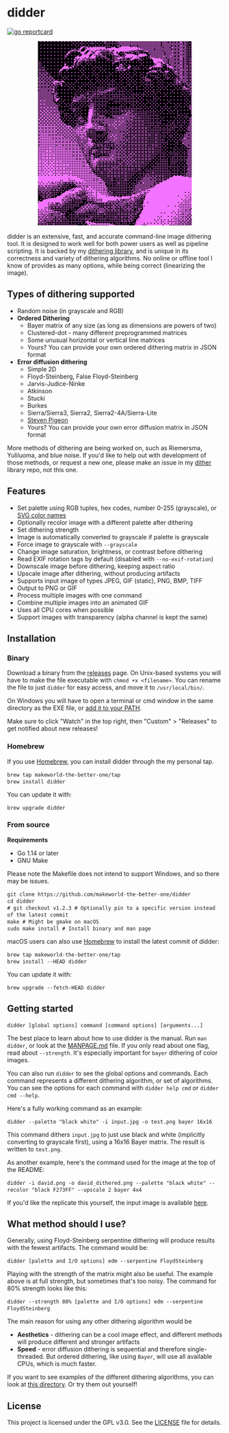 # didder

[![go reportcard](https://goreportcard.com/badge/github.com/makeworld-the-better-one/didder)](https://goreportcard.com/report/github.com/makeworld-the-better-one/didder)

<p align="center">
<img src="david_dithered.png" />
</p>


didder is an extensive, fast, and accurate command-line image dithering tool. It is designed to work well for both power users as well as pipeline scripting.
It is backed by my [dithering library](https://github.com/makeworld-the-better-one/dither), and is unique in its correctness and variety of dithering algorithms. No online or offline tool I know of provides as many options, while being correct (linearizing the image).


## Types of dithering supported

- Random noise (in grayscale and RGB)
- **Ordered Dithering**
  - Bayer matrix of any size (as long as dimensions are powers of two)
  - Clustered-dot - many different preprogrammed matrices
  - Some unusual horizontal or vertical line matrices
  - Yours? You can provide your own ordered dithering matrix in JSON format
- **Error diffusion dithering**
  - Simple 2D
  - Floyd-Steinberg, False Floyd-Steinberg
  - Jarvis-Judice-Ninke
  - Atkinson
  - Stucki
  - Burkes
  - Sierra/Sierra3, Sierra2, Sierra2-4A/Sierra-Lite
  - [Steven Pigeon](https://hbfs.wordpress.com/2013/12/31/dithering/)
  - Yours? You can provide your own error diffusion matrix in JSON format

More methods of dithering are being worked on, such as Riemersma, Yuliluoma, and blue noise. If you'd like to help out with development of those methods, or request a new one, please make an issue in my [dither](https://github.com/makeworld-the-better-one/dither) library repo, not this one.

## Features
- Set palette using RGB tuples, hex codes, number 0-255 (grayscale), or [SVG color names](https://www.w3.org/TR/SVG11/types.html#ColorKeywords)
- Optionally recolor image with a different palette after dithering
- Set dithering strength
- Image is automatically converted to grayscale if palette is grayscale
- Force image to grayscale with `--grayscale`
- Change image saturation, brightness, or contrast before dithering
- Read EXIF rotation tags by default (disabled with `--no-exif-rotation`)
- Downscale image before dithering, keeping aspect ratio
- Upscale image after dithering, without producing artifacts
- Supports input image of types JPEG, GIF (static), PNG, BMP, TIFF 
- Output to PNG or GIF
- Process multiple images with one command
- Combine multiple images into an animated GIF
- Uses all CPU cores when possible
- Support images with transparency (alpha channel is kept the same)

## Installation

### Binary

Download a binary from the [releases](https://github.com/makeworld-the-better-one/didder/releases) page. On Unix-based systems you will have to make the file executable with `chmod +x <filename>`. You can rename the file to just `didder` for easy access, and move it to `/usr/local/bin/`.

On Windows you will have to open a terminal or cmd window in the same directory as the EXE file, or [add it to your PATH](https://stackoverflow.com/a/41895179).

Make sure to click "Watch" in the top right, then "Custom" > "Releases" to get notified about new releases!

### Homebrew

If you use [Homebrew](https://brew.sh/), you can install didder through the my personal tap.
```
brew tap makeworld-the-better-one/tap
brew install didder
```
You can update it with:
```
brew upgrade didder
```


### From source

**Requirements**
- Go 1.14 or later
- GNU Make

Please note the Makefile does not intend to support Windows, and so there may be issues.

```shell
git clone https://github.com/makeworld-the-better-one/didder
cd didder
# git checkout v1.2.3 # Optionally pin to a specific version instead of the latest commit
make # Might be gmake on macOS
sudo make install # Install binary and man page
```

macOS users can also use [Homebrew](https://brew.sh/) to install the latest commit of didder:

```
brew tap makeworld-the-better-one/tap
brew install --HEAD didder
```
You can update it with:
```
brew upgrade --fetch-HEAD didder
```

## Getting started

```
didder [global options] command [command options] [arguments...]
```

The best place to learn about how to use didder is the manual. Run `man didder`, or look at the [MANPAGE.md](./MANPAGE.md) file. If you only read about one flag, read about `--strength`. It's especially important for `bayer` dithering of color images.

You can also run `didder` to see the global options and commands. Each command represents a different dithering algorithm, or set of algorithms. You can see the options for each command with `didder help cmd` or `didder cmd --help`.

Here's a fully working command as an example:
```shell
didder --palette "black white" -i input.jpg -o test.png bayer 16x16
```
This command dithers `input.jpg` to just use black and white (implicitly converting to grayscale first), using a 16x16 Bayer matrix. The result is written to `test.png`.

As another example, here's the command used for the image at the top of the README:
```shell
didder -i david.png -o david_dithered.png --palette "black white" --recolor "black F273FF" --upscale 2 bayer 4x4
```

If you'd like the replicate this yourself, the input image is available [here](https://upload.wikimedia.org/wikipedia/commons/7/71/Michelangelo%27s_David_-_63_grijswaarden.png).

## What method should I use?

Generally, using Floyd-Steinberg serpentine dithering will produce results with the fewest artifacts. The command would be:

```shell
didder [palette and I/O options] edm --serpentine FloydSteinberg
```

Playing with the strength of the matrix might also be useful. The example above is at full strength, but sometimes that's too noisy. The command for 80% strength looks like this:

```shell
didder --strength 80% [palette and I/O options] edm --serpentine FloydSteinberg
```

The main reason for using any other dithering algorithm would be

- **Aesthetics** - dithering can be a cool image effect, and different methods will produce different and stronger artifacts
- **Speed** - error diffusion dithering is sequential and therefore single-threaded. But ordered dithering, like using `Bayer`, will use all available CPUs, which is much faster.

If you want to see examples of the different dithering algorithms, you can look at [this directory](https://github.com/makeworld-the-better-one/dither/tree/master/images/output). Or try them out yourself!


## License
This project is licensed under the GPL v3.0. See the [LICENSE](./LICENSE) file for details.
